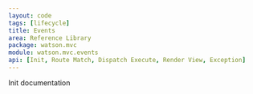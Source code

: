```yaml
---
layout: code
tags: [lifecycle]
title: Events
area: Reference Library
package: watson.mvc
module: watson.mvc.events
api: [Init, Route Match, Dispatch Execute, Render View, Exception]
---
```


Init documentation